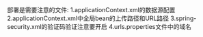 部署是需要注意的文件:
1.applicationContext.xml的数据源配置
2.applicationContext.xml中全局bean的上传路径和URL路径
3.spring-security.xml的验证码验证注意要开启
4.urls.properties文件中的域名